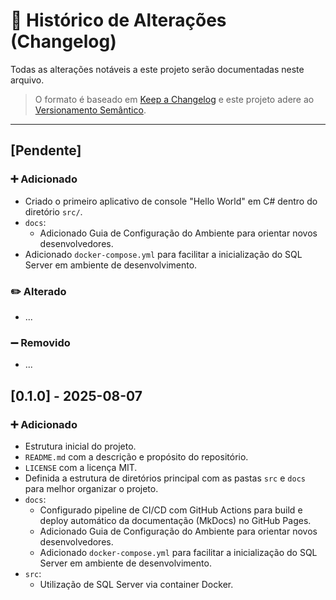 # 📜 Histórico de Alterações (Changelog)

Todas as alterações notáveis a este projeto serão documentadas neste arquivo.

> O formato é baseado em [Keep a Changelog](https://keepachangelog.com/pt-BR/1.0.0/) e este projeto adere ao [Versionamento Semântico](https://semver.org/lang/pt-BR/).

---

## [Pendente]

### ➕ Adicionado

- Criado o primeiro aplicativo de console "Hello World" em C# dentro do diretório `src/`.
- `docs`:
  - Adicionado Guia de Configuração do Ambiente para orientar novos desenvolvedores.
- Adicionado `docker-compose.yml` para facilitar a inicialização do SQL Server em ambiente de desenvolvimento.

### ✏️ Alterado

- ...

### ➖ Removido

- ...

## [0.1.0] - 2025-08-07

### ➕ Adicionado

- Estrutura inicial do projeto.
- `README.md` com a descrição e propósito do repositório.
- `LICENSE` com a licença MIT.
- Definida a estrutura de diretórios principal com as pastas `src` e `docs` para melhor organizar o projeto.
- `docs`:
  - Configurado pipeline de CI/CD com GitHub Actions para build e deploy automático da documentação (MkDocs) no GitHub Pages.
  - Adicionado Guia de Configuração do Ambiente para orientar novos desenvolvedores.
  - Adicionado `docker-compose.yml` para facilitar a inicialização do SQL Server em ambiente de desenvolvimento.
- `src`:
  - Utilização de SQL Server via container Docker.
